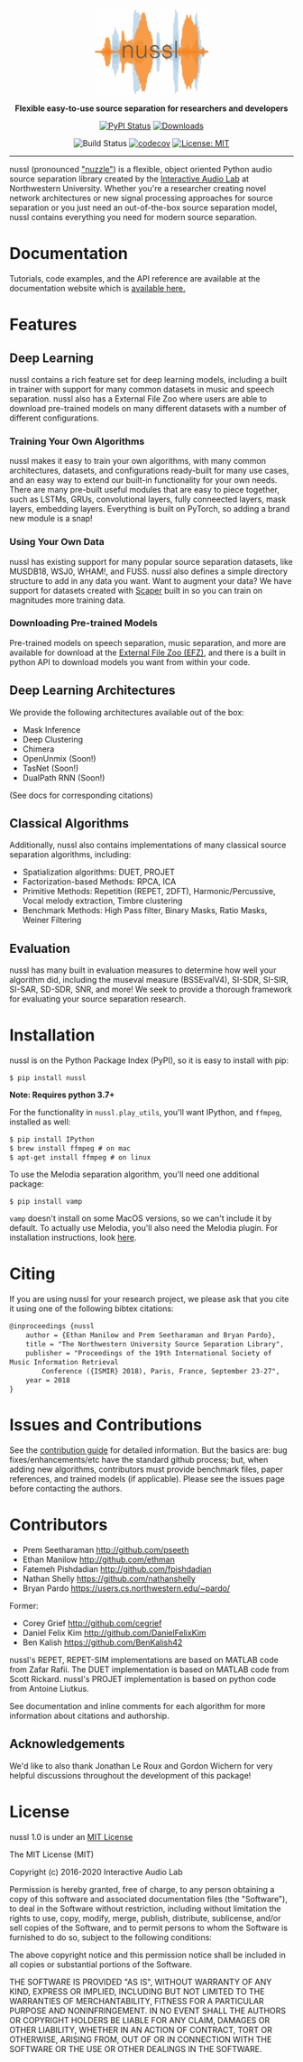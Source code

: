 <div align="center">
<img width="201" height="150" src="docs/nussl-logo-v1.png">

**Flexible easy-to-use source separation for researchers and developers**
 
[![PyPI Status](https://badge.fury.io/py/nussl.svg)](https://badge.fury.io/py/nussl)
[![Downloads](https://pepy.tech/badge/nussl)](https://pepy.tech/project/nussl)

![Build Status](https://github.com/nussl/nussl/workflows/Build/badge.svg)
[![codecov](https://codecov.io/gh/nussl/nussl/branch/master/graph/badge.svg)](https://codecov.io/gh/nussl/nussl)
[![License: MIT](https://img.shields.io/badge/License-MIT-yellow.svg)](https://opensource.org/licenses/MIT)

</div>

--------------------------------------------------------------------------------



nussl (pronounced ["nuzzle"](http://www.thefreedictionary.com/nuzzle)) is a flexible, object oriented
Python audio source separation library created by the 
[Interactive Audio Lab](http://music.cs.northwestern.edu/) 
at Northwestern University. Whether you're a researcher creating novel network architectures or new signal processing approaches for source separation or you just need an out-of-the-box source 
separation model, nussl contains everything you need for modern source separation.


# Documentation

Tutorials, code examples, and the API reference are available at the documentation
website which is [available here.](https://nussl.github.io/docs/)


# Features


## Deep Learning

nussl contains a rich feature set for deep learning models, including a 
built in trainer with support for many common datasets in music and speech separation.
nussl also has a External File Zoo where users are able to download pre-trained
models on many different datasets with a number of different configurations. 

### Training Your Own Algorithms

nussl makes it easy to train your own algorithms, with many common architectures,
datasets, and configurations ready-built for many use cases, and an easy way to
extend our built-in functionality for your own needs. There are many pre-built useful
modules that are easy to piece together, such as LSTMs, GRUs, convolutional layers,
fully conneected layers, mask layers, embedding layers. Everything is built on PyTorch, so adding a brand new module is a snap!

### Using Your Own Data

nussl has existing support for many popular source separation datasets, like MUSDB18,
WSJ0, WHAM!, and FUSS. nussl also defines a simple directory structure to add in any data you want.
Want to augment your data? We have support for datasets created with [Scaper](https://scaper.readthedocs.io/en/latest/index.html) built in so you
can train on magnitudes more training data. 

### Downloading Pre-trained Models

Pre-trained models on speech separation, music separation, and more are available
for download at the [External File Zoo (EFZ)](http://nussl.ci.northwestern.edu/),
and there is a built in python API to download models you want from within your code.

## Deep Learning Architectures

We provide the following architectures available out of the box:
* Mask Inference
* Deep Clustering
* Chimera
* OpenUnmix (Soon!)
* TasNet (Soon!)
* DualPath RNN (Soon!)

(See docs for corresponding citations)

## Classical Algorithms

Additionally, nussl also contains implementations of many classical source separation
algorithms, including:

* Spatialization algorithms: DUET, PROJET
* Factorization-based Methods: RPCA, ICA
* Primitive Methods: Repetition (REPET, 2DFT), Harmonic/Percussive, Vocal melody extraction, Timbre clustering
* Benchmark Methods: High Pass filter, Binary Masks, Ratio Masks, Weiner Filtering


## Evaluation

nussl has many built in evaluation measures to determine how well your algorithm did, including
the museval measure (BSSEvalV4), SI-SDR, SI-SIR, SI-SAR, SD-SDR, SNR, and more! We seek to 
provide a thorough framework for evaluating your source separation research.

# Installation


nussl is on the Python Package Index (PyPI), so it is easy to install with pip:

```
$ pip install nussl
```

**Note: Requires python 3.7+**

For the functionality in ``nussl.play_utils``, you'll want IPython, and ``ffmpeg``, installed as well:

```
$ pip install IPython
$ brew install ffmpeg # on mac
$ apt-get install ffmpeg # on linux
```

To use the Melodia separation algorithm, you'll need one additional package:

```
$ pip install vamp
```

`vamp` doesn't install on some MacOS versions, so we can't include it by default.
To actually use Melodia, you'll also need the Melodia plugin. For installation
instructions, look [here](https://github.com/justinsalamon/melodia_python_tutorial/blob/master/melodia_python_tutorial.ipynb).

# Citing

If you are using nussl for your research project, we please ask that you cite it using one of the 
following bibtex citations:

    @inproceedings {nussl
        author = {Ethan Manilow and Prem Seetharaman and Bryan Pardo},
        title = "The Northwestern University Source Separation Library",
        publisher = "Proceedings of the 19th International Society of Music Information Retrieval 
            Conference ({ISMIR} 2018), Paris, France, September 23-27",
        year = 2018
    }


# Issues and Contributions

See the [contribution guide](https://nussl.github.io/docs/contributing.html) for
detailed information. But the basics are: bug fixes/enhancements/etc have the standard github
process; but, when adding new algorithms, contributors must provide benchmark files, paper 
references, and trained models (if applicable). Please see the issues page before contacting the authors.

# Contributors

- Prem Seetharaman <http://github.com/pseeth>
- Ethan Manilow <http://github.com/ethman>
- Fatemeh Pishdadian <http://github.com/fpishdadian>
- Nathan Shelly <https://github.com/nathanshelly>
- Bryan Pardo <https://users.cs.northwestern.edu/~pardo/>

Former:

- Corey Grief <http://github.com/cegrief>
- Daniel Felix Kim <http://github.com/DanielFelixKim>
- Ben Kalish <https://github.com/BenKalish42>

nussl's REPET, REPET-SIM implementations are based on MATLAB code from Zafar Rafii. 
The DUET implementation is based on MATLAB code from Scott Rickard. 
nussl's PROJET implementation is based on python code from Antoine Liutkus.

See documentation and inline comments for each algorithm for more information about citations and authorship.

## Acknowledgements

We'd like to also thank Jonathan Le Roux and Gordon Wichern for very helpful discussions 
throughout the development of this package! 

# License

nussl 1.0 is under an [MIT License](https://opensource.org/licenses/MIT)

The MIT License (MIT)

Copyright (c) 2016-2020 Interactive Audio Lab

Permission is hereby granted, free of charge, to any person obtaining a copy of this software and 
associated documentation files (the "Software"), to deal in the Software without restriction, 
including without limitation the rights to use, copy, modify, merge, publish, distribute, 
sublicense, and/or sell copies of the Software, and to permit persons to whom the Software is
furnished to do so, subject to the following conditions:

The above copyright notice and this permission notice shall be included in all copies or 
substantial portions of the Software.

THE SOFTWARE IS PROVIDED "AS IS", WITHOUT WARRANTY OF ANY KIND, EXPRESS OR IMPLIED, INCLUDING BUT
NOT LIMITED TO THE WARRANTIES OF MERCHANTABILITY, FITNESS FOR A PARTICULAR PURPOSE AND 
NONINFRINGEMENT. IN NO EVENT SHALL THE AUTHORS OR COPYRIGHT HOLDERS BE LIABLE FOR ANY CLAIM, 
DAMAGES OR OTHER LIABILITY, WHETHER IN AN ACTION OF CONTRACT, TORT OR OTHERWISE, ARISING FROM, 
OUT OF OR IN CONNECTION WITH THE SOFTWARE OR THE USE OR OTHER DEALINGS IN THE SOFTWARE.
